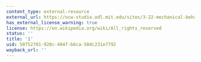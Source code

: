 ```yaml
---
content_type: external-resource
external_url: https://ocw-studio.odl.mit.edu/sites/3-22-mechanical-behavior-of-materials-spring-2008/type/page/edit/4004d0a3-e09b-c1eb-db08-0be15d73640b/?q=iii#ref
has_external_license_warning: true
license: https://en.wikipedia.org/wiki/All_rights_reserved
status: ''
title: '1'
uid: 50752781-920c-404f-b6ca-50dc231e7792
wayback_url: ''
---
```

